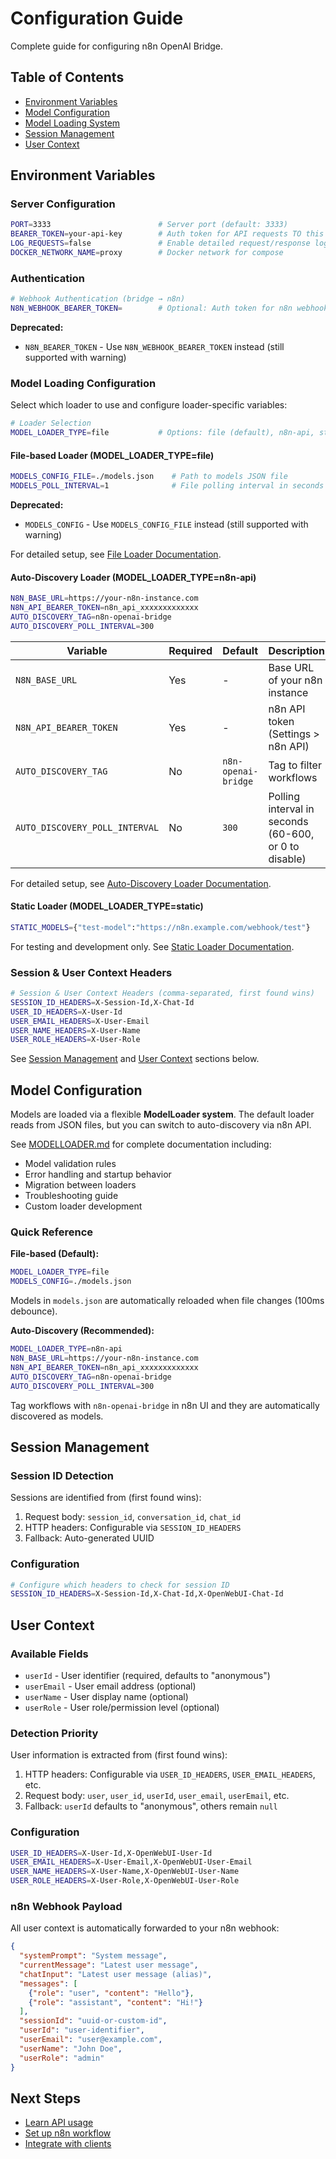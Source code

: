 # Configuration Guide

Complete guide for configuring n8n OpenAI Bridge.

## Table of Contents

- [Environment Variables](#environment-variables)
- [Model Configuration](#model-configuration)
- [Model Loading System](#model-loading-system)
- [Session Management](#session-management)
- [User Context](#user-context)

## Environment Variables

### Server Configuration

```bash
PORT=3333                        # Server port (default: 3333)
BEARER_TOKEN=your-api-key        # Auth token for API requests TO this bridge
LOG_REQUESTS=false               # Enable detailed request/response logging
DOCKER_NETWORK_NAME=proxy        # Docker network for compose
```

### Authentication

```bash
# Webhook Authentication (bridge → n8n)
N8N_WEBHOOK_BEARER_TOKEN=        # Optional: Auth token for n8n webhooks
```

**Deprecated:**
- `N8N_BEARER_TOKEN` - Use `N8N_WEBHOOK_BEARER_TOKEN` instead (still supported with warning)

### Model Loading Configuration

Select which loader to use and configure loader-specific variables:

```bash
# Loader Selection
MODEL_LOADER_TYPE=file           # Options: file (default), n8n-api, static
```

#### File-based Loader (MODEL_LOADER_TYPE=file)

```bash
MODELS_CONFIG_FILE=./models.json    # Path to models JSON file
MODELS_POLL_INTERVAL=1              # File polling interval in seconds (default: 1)
```

**Deprecated:**
- `MODELS_CONFIG` - Use `MODELS_CONFIG_FILE` instead (still supported with warning)

For detailed setup, see [File Loader Documentation](MODELLOADER.md#jsonfilemodelloadertype-file).

#### Auto-Discovery Loader (MODEL_LOADER_TYPE=n8n-api)

```bash
N8N_BASE_URL=https://your-n8n-instance.com
N8N_API_BEARER_TOKEN=n8n_api_xxxxxxxxxxxxx
AUTO_DISCOVERY_TAG=n8n-openai-bridge
AUTO_DISCOVERY_POLL_INTERVAL=300
```

| Variable | Required | Default | Description |
|----------|----------|---------|-------------|
| `N8N_BASE_URL` | Yes | - | Base URL of your n8n instance |
| `N8N_API_BEARER_TOKEN` | Yes | - | n8n API token (Settings > n8n API) |
| `AUTO_DISCOVERY_TAG` | No | `n8n-openai-bridge` | Tag to filter workflows |
| `AUTO_DISCOVERY_POLL_INTERVAL` | No | `300` | Polling interval in seconds (60-600, or 0 to disable) |

For detailed setup, see [Auto-Discovery Loader Documentation](MODELLOADER.md#n8napi-modelloader-type-n8n-api).

#### Static Loader (MODEL_LOADER_TYPE=static)

```bash
STATIC_MODELS={"test-model":"https://n8n.example.com/webhook/test"}
```

For testing and development only. See [Static Loader Documentation](MODELLOADER.md#staticmodelloader-type-static).

### Session & User Context Headers

```bash
# Session & User Context Headers (comma-separated, first found wins)
SESSION_ID_HEADERS=X-Session-Id,X-Chat-Id
USER_ID_HEADERS=X-User-Id
USER_EMAIL_HEADERS=X-User-Email
USER_NAME_HEADERS=X-User-Name
USER_ROLE_HEADERS=X-User-Role
```

See [Session Management](#session-management) and [User Context](#user-context) sections below.

## Model Configuration

Models are loaded via a flexible **ModelLoader system**. The default loader reads from JSON files, but you can switch to auto-discovery via n8n API.

See [MODELLOADER.md](MODELLOADER.md) for complete documentation including:
- Model validation rules
- Error handling and startup behavior
- Migration between loaders
- Troubleshooting guide
- Custom loader development

### Quick Reference

**File-based (Default):**
```bash
MODEL_LOADER_TYPE=file
MODELS_CONFIG=./models.json
```

Models in `models.json` are automatically reloaded when file changes (100ms debounce).

**Auto-Discovery (Recommended):**
```bash
MODEL_LOADER_TYPE=n8n-api
N8N_BASE_URL=https://your-n8n-instance.com
N8N_API_BEARER_TOKEN=n8n_api_xxxxxxxxxxxxx
AUTO_DISCOVERY_TAG=n8n-openai-bridge
AUTO_DISCOVERY_POLL_INTERVAL=300
```

Tag workflows with `n8n-openai-bridge` in n8n UI and they are automatically discovered as models.

## Session Management

### Session ID Detection

Sessions are identified from (first found wins):

1. Request body: `session_id`, `conversation_id`, `chat_id`
2. HTTP headers: Configurable via `SESSION_ID_HEADERS`
3. Fallback: Auto-generated UUID

### Configuration

```bash
# Configure which headers to check for session ID
SESSION_ID_HEADERS=X-Session-Id,X-Chat-Id,X-OpenWebUI-Chat-Id
```

## User Context

### Available Fields

- `userId` - User identifier (required, defaults to "anonymous")
- `userEmail` - User email address (optional)
- `userName` - User display name (optional)
- `userRole` - User role/permission level (optional)

### Detection Priority

User information is extracted from (first found wins):

1. HTTP headers: Configurable via `USER_ID_HEADERS`, `USER_EMAIL_HEADERS`, etc.
2. Request body: `user`, `user_id`, `userId`, `user_email`, `userEmail`, etc.
3. Fallback: `userId` defaults to "anonymous", others remain `null`

### Configuration

```bash
USER_ID_HEADERS=X-User-Id,X-OpenWebUI-User-Id
USER_EMAIL_HEADERS=X-User-Email,X-OpenWebUI-User-Email
USER_NAME_HEADERS=X-User-Name,X-OpenWebUI-User-Name
USER_ROLE_HEADERS=X-User-Role,X-OpenWebUI-User-Role
```

### n8n Webhook Payload

All user context is automatically forwarded to your n8n webhook:

```json
{
  "systemPrompt": "System message",
  "currentMessage": "Latest user message",
  "chatInput": "Latest user message (alias)",
  "messages": [
    {"role": "user", "content": "Hello"},
    {"role": "assistant", "content": "Hi!"}
  ],
  "sessionId": "uuid-or-custom-id",
  "userId": "user-identifier",
  "userEmail": "user@example.com",
  "userName": "John Doe",
  "userRole": "admin"
}
```

## Next Steps

- [Learn API usage](USAGE.md)
- [Set up n8n workflow](N8N_SETUP.md)
- [Integrate with clients](INTEGRATIONS.md)
